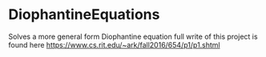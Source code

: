 # DiophantineEquations
Solves a more general form Diophantine equation
full write of this project is found here https://www.cs.rit.edu/~ark/fall2016/654/p1/p1.shtml
